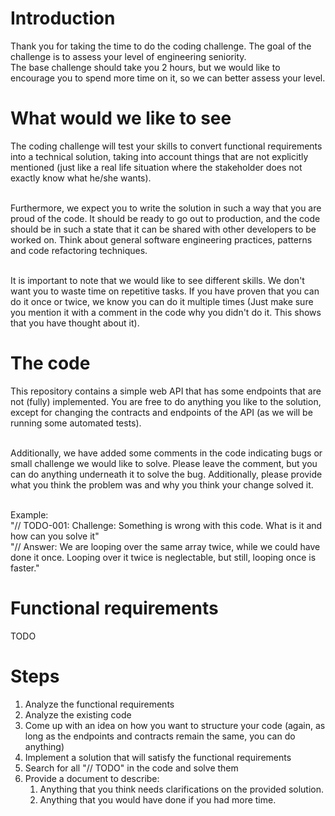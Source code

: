 # Introduction
Thank you for taking the time to do the coding challenge. The goal of the challenge is to assess your level of engineering seniority.<br/>
The base challenge should take you 2 hours, but we would like to encourage you to spend more time on it, so we can better assess your level.

# What would we like to see
The coding challenge will test your skills to convert functional requirements into a technical solution, taking into account things that are not explicitly mentioned (just like a real life situation where the stakeholder does not exactly know what he/she wants).<br/><br/>

Furthermore, we expect you to write the solution in such a way that you are proud of the code. It should be ready to go out to production, and the code should be in such a state that it can be shared with other developers to be worked on. Think about general software engineering practices, patterns and code refactoring techniques.<br/><br/>

It is important to note that we would like to see different skills. We don't want you to waste time on repetitive tasks. If you have proven that you can do it once or twice, we know you can do it multiple times (Just make sure you mention it with a comment in the code why you didn't do it. This shows that you have thought about it). 

# The code
This repository contains a simple web API that has some endpoints that are not (fully) implemented. You are free to do anything you like to the solution, except for changing the contracts and endpoints of the API (as we will be running some automated tests). <br/><br/>

Additionally, we have added some comments in the code indicating bugs or small challenge we would like to solve. Please leave the comment, but you can do anything underneath it to solve the bug. Additionally, please provide what you think the problem was and why you think your change solved it.<br/><br/>

Example: <br/>
"// TODO-001: Challenge: Something is wrong with this code. What is it and how can you solve it"<br/>
"// Answer: We are looping over the same array twice, while we could have done it once. Looping over it twice is neglectable, but still, looping once is faster."

# Functional requirements
TODO

# Steps
1. Analyze the functional requirements
2. Analyze the existing code
3. Come up with an idea on how you want to structure your code (again, as long as the endpoints and contracts remain the same, you can do anything)
4. Implement a solution that will satisfy the functional requirements
5. Search for all "// TODO" in the code and solve them
6. Provide a document to describe:
    1. Anything that you think needs clarifications on the provided solution.
    2. Anything that you would have done if you had more time.